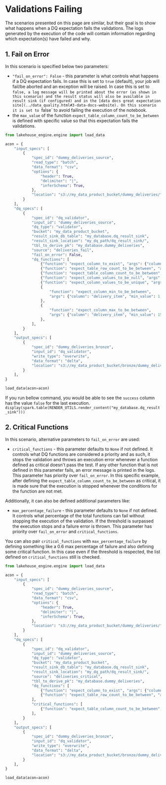 # Validations Failing

The scenarios presented on this page are similar, but their goal is to show what happens when a DQ expectation fails the validations.
The logs generated by the execution of the code will contain information regarding which expectation(s) have failed and why.

## 1. Fail on Error
In this scenario is specified below two parameters:

- `"fail_on_error": False` - this parameter is what controls what happens if a DQ expectation fails. In case
this is set to `true` (default), your job will fail/be aborted and an exception will be raised.
In case this is set to `false, a log message will be printed about the error (as shown in this
scenario) and the result status will also be available in result sink (if configured) and in the
[data docs great expectation site](../data_quality.html#3-data-docs-website). On this scenario it is set to `false` 
to avoid failing the execution of the notebook.
- the `max_value` of the function `expect_table_column_count_to_be_between` is defined with specific value so that
this expectation fails the validations.

```python
from lakehouse_engine.engine import load_data

acon = {
    "input_specs": [
        {
            "spec_id": "dummy_deliveries_source",
            "read_type": "batch",
            "data_format": "csv",
            "options": {
                "header": True,
                "delimiter": "|",
                "inferSchema": True,
            },
            "location": "s3://my_data_product_bucket/dummy_deliveries/",
        }
    ],
    "dq_specs": [
        {
            "spec_id": "dq_validator",
            "input_id": "dummy_deliveries_source",
            "dq_type": "validator",
            "bucket": "my_data_product_bucket",
            "result_sink_db_table": "my_database.dq_result_sink",
            "result_sink_location": "my_dq_path/dq_result_sink/",
            "tbl_to_derive_pk": "my_database.dummy_deliveries",
            "source": "deliveries_fail",
            "fail_on_error": False,
            "dq_functions": [
                {"function": "expect_column_to_exist", "args": {"column": "salesorder"}},
                {"function": "expect_table_row_count_to_be_between", "args": {"min_value": 15, "max_value": 20}},
                {"function": "expect_table_column_count_to_be_between", "args": {"max_value": 5}},
                {"function": "expect_column_values_to_be_null", "args": {"column": "article"}},
                {"function": "expect_column_values_to_be_unique", "args": {"column": "status"}},
                {
                    "function": "expect_column_min_to_be_between",
                    "args": {"column": "delivery_item", "min_value": 1, "max_value": 15},
                },
                {
                    "function": "expect_column_max_to_be_between",
                    "args": {"column": "delivery_item", "min_value": 15, "max_value": 30},
                },
            ],
        }
    ],
    "output_specs": [
        {
            "spec_id": "dummy_deliveries_bronze",
            "input_id": "dq_validator",
            "write_type": "overwrite",
            "data_format": "delta",
            "location": "s3://my_data_product_bucket/bronze/dummy_deliveries_dq_template/",
        }
    ],
}

load_data(acon=acon)
```

If you run bellow command, you would be able to see the `success` column has the value `false`
for the last execution.
`display(spark.table(RENDER_UTILS.render_content("my_database.dq_result_sink")))`

## 2. Critical Functions
In this scenario, alternative parameters to `fail_on_error` are used:

- `critical_functions` - this parameter defaults to `None` if not defined.
It controls what DQ functions are considered a priority and as such, it stops the validation
and throws an execution error whenever a function defined as critical doesn't pass the test.
If any other function that is not defined in this parameter fails, an error message is printed in the logs.
This parameter has priority over `fail_on_error`.
In this specific example, after defining the `expect_table_column_count_to_be_between` as critical,
it is made sure that the execution is stopped whenever the conditions for the function are not met.

Additionally, it can also be defined additional parameters like:

- `max_percentage_failure` - this parameter defaults to `None` if not defined.
It controls what percentage of the total functions can fail without stopping the execution of the validation.
If the threshold is surpassed the execution stops and a failure error is thrown.
This parameter has priority over `fail_on_error` and `critical_functions`.

You can also pair `critical_functions` with `max_percentage_failure` by defining something like
a 0.6 max percentage of failure and also defining some critical function.
In this case even if the threshold is respected, the list defined on `critical_functions` still is checked.

```python
from lakehouse_engine.engine import load_data

acon = {
    "input_specs": [
        {
            "spec_id": "dummy_deliveries_source",
            "read_type": "batch",
            "data_format": "csv",
            "options": {
                "header": True,
                "delimiter": "|",
                "inferSchema": True,
            },
            "location": "s3://my_data_product_bucket/dummy_deliveries/",
        }
    ],
    "dq_specs": [
        {
            "spec_id": "dq_validator",
            "input_id": "dummy_deliveries_source",
            "dq_type": "validator",
            "bucket": "my_data_product_bucket",
            "result_sink_db_table": "my_database.dq_result_sink",
            "result_sink_location": "my_dq_path/dq_result_sink/",
            "source": "deliveries_critical",
            "tbl_to_derive_pk": "my_database.dummy_deliveries",
            "dq_functions": [
                {"function": "expect_column_to_exist", "args": {"column": "salesorder"}},
                {"function": "expect_table_row_count_to_be_between", "args": {"min_value": 15, "max_value": 25}},
            ],
            "critical_functions": [
                {"function": "expect_table_column_count_to_be_between", "args": {"max_value": 5}},
            ],
        }
    ],
    "output_specs": [
        {
            "spec_id": "dummy_deliveries_bronze",
            "input_id": "dq_validator",
            "write_type": "overwrite",
            "data_format": "delta",
            "location": "s3://my_data_product_bucket/bronze/dummy_deliveries_dq_template/",
        }
    ],
}

load_data(acon=acon)
```